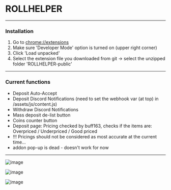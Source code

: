
# ROLLHELPER

------------
### Installation
1.  Go to [chrome://extensions](chrome://extensions "chrome://extensions")
2.  Make sure 'Developer  Mode' option is turned on (upper right corner)
3.  Click 'Load unpacked'
4.  Select the extension file you downloaded from git -> select the unzipped folder 'ROLLHELPER-public'
------------

### Current functions
- Deposit Auto-Accept
- Deposit Discord Notifications (need to set the webhook var (at top) in /assets/js/content.js)
- Withdraw Discord Notifications
- Mass deposit de-list button
- Coins counter button
- Deposit page: Pricing checked by buff163, checks if the items are: Overpriced / Underpriced / Good priced
- !!! Pricings should not be considered as most accurate at the current time...
- addon pop-up is dead - doesn't work for now
------------


![image](https://user-images.githubusercontent.com/43382783/226195068-8ea21e4c-dc53-4474-8c08-0f6e8a3daf97.png)

![image](https://user-images.githubusercontent.com/43382783/226195058-a11a30c3-3d9a-4bb0-8849-6383289d913f.png)

![image](https://user-images.githubusercontent.com/43382783/226195091-a47d8102-fe48-4250-8a54-a1f1ac05dc19.png)

